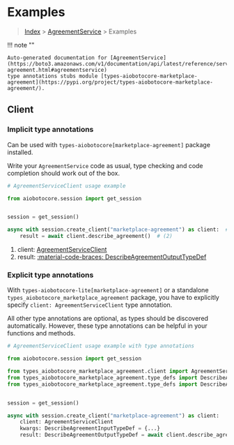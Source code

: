 # Examples

> [Index](../README.md) > [AgreementService](./README.md) > Examples

!!! note ""

    Auto-generated documentation for [AgreementService](https://boto3.amazonaws.com/v1/documentation/api/latest/reference/services/marketplace-agreement.html#agreementservice)
    type annotations stubs module [types-aiobotocore-marketplace-agreement](https://pypi.org/project/types-aiobotocore-marketplace-agreement/).

## Client

### Implicit type annotations

Can be used with `types-aiobotocore[marketplace-agreement]` package installed.

Write your `AgreementService` code as usual,
type checking and code completion should work out of the box.



```python
# AgreementServiceClient usage example

from aiobotocore.session import get_session


session = get_session()

async with session.create_client("marketplace-agreement") as client:  # (1)
    result = await client.describe_agreement()  # (2)
```

1. client: [AgreementServiceClient](./client.md)
2. result: [:material-code-braces: DescribeAgreementOutputTypeDef](./type_defs.md#describeagreementoutputtypedef) 






### Explicit type annotations

With `types-aiobotocore-lite[marketplace-agreement]`
or a standalone `types_aiobotocore_marketplace_agreement` package, you have to explicitly specify
`client: AgreementServiceClient` type annotation.

All other type annotations are optional, as types should be discovered automatically.
However, these type annotations can be helpful in your functions and methods.


```python
# AgreementServiceClient usage example with type annotations

from aiobotocore.session import get_session

from types_aiobotocore_marketplace_agreement.client import AgreementServiceClient
from types_aiobotocore_marketplace_agreement.type_defs import DescribeAgreementOutputTypeDef
from types_aiobotocore_marketplace_agreement.type_defs import DescribeAgreementInputTypeDef


session = get_session()

async with session.create_client("marketplace-agreement") as client:
    client: AgreementServiceClient
    kwargs: DescribeAgreementInputTypeDef = {...}
    result: DescribeAgreementOutputTypeDef = await client.describe_agreement(**kwargs)
```




